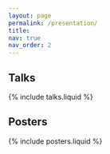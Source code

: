 ```yaml
---
layout: page
permalink: /presentation/
title: 
nav: true
nav_order: 2
---
```

## Talks
{% include talks.liquid %}

## Posters
{% include posters.liquid %}
